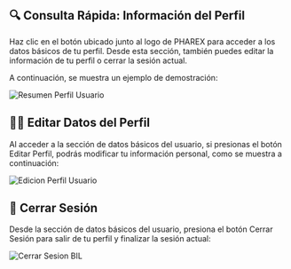 ## 🔍 Consulta Rápida: Información del Perfil  
Haz clic en el botón ubicado junto al logo de PHAREX para acceder a los datos básicos de tu perfil. Desde esta sección, también puedes editar la información de tu perfil o cerrar la sesión actual.  
  
A continuación, se muestra un ejemplo de demostración:  

<img src="https://josemaestreb.github.io/docs.bil_v2/_asset/01-%20Inicio%2C%20login%20y%20editar%20perfil/011-resumen_detalles_perfil.gif" alt="Resumen Perfil Usuario" loading="lazy"/>


## ✍🏼 Editar Datos del Perfil
Al acceder a la sección de datos básicos del usuario, si presionas el botón Editar Perfil, podrás modificar tu información personal, como se muestra a continuación:  
  

<img src="https://josemaestreb.github.io/docs.bil_v2/_asset/01-%20Inicio%2C%20login%20y%20editar%20perfil/012-entrar_a_editar_perfil.gif" alt="Edicion Perfil Usuario" loading="lazy"/>

## 🔐 Cerrar Sesión
Desde la sección de datos básicos del usuario, presiona el botón Cerrar Sesión para salir de tu perfil y finalizar la sesión actual:  
  

<img src="https://josemaestreb.github.io/docs.bil_v2/_asset/01-%20Inicio%2C%20login%20y%20editar%20perfil/011-resumen_detalles_perfil.gif" alt="Cerrar Sesion BIL" loading="lazy"/>